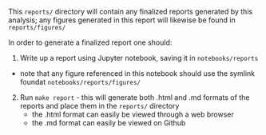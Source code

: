 This `reports/` directory will contain any finalized reports generated by this analysis; any figures generated in this report will likewise be found in `reports/figures/`

In order to generate a finalized report one should:
1.  Write up a report using Jupyter notebook, saving it in `notebooks/reports`
   - note that any figure referenced in this notebook should use the symlink foundat `notebooks/reports/figures/`
2. Run `make report` - this will generate both .html and .md formats of the reports and place them in the `reports/` directory
   - the .html format can easily be viewed through a web browser
   - the .md format can easily be viewed on Github
